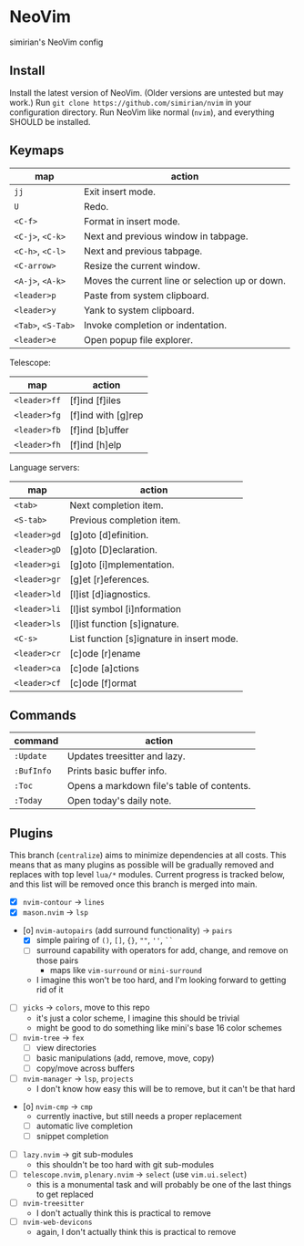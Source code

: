 # NeoVim

simirian's NeoVim config

## Install

Install the latest version of NeoVim. (Older versions are untested but may
work.) Run `git clone https://github.com/simirian/nvim` in your configuration
directory. Run NeoVim like normal (`nvim`), and everything SHOULD be installed.

## Keymaps

| map                | action                                          |
| ------------------ | ----------------------------------------------- |
| `jj`               | Exit insert mode.                               |
| `U`                | Redo.                                           |
| `<C-f>`            | Format in insert mode.                          |
| `<C-j>`, `<C-k>`   | Next and previous window in tabpage.            |
| `<C-h>`, `<C-l>`   | Next and previous tabpage.                      |
| `<C-arrow>`        | Resize the current window.                      |
| `<A-j>`, `<A-k>`   | Moves the current line or selection up or down. |
| `<leader>p`        | Paste from system clipboard.                    |
| `<leader>y`        | Yank to system clipboard.                       |
| `<Tab>`, `<S-Tab>` | Invoke completion or indentation.               |
| `<leader>e`        | Open popup file explorer.                       |

Telescope:

| map          | action                 |
| ------------ | ---------------------- |
| `<leader>ff` | \[f\]ind \[f\]iles     |
| `<leader>fg` | \[f\]ind with \[g\]rep |
| `<leader>fb` | \[f\]ind \[b\]uffer    |
| `<leader>fh` | \[f\]ind \[h\]elp      |

Language servers:

| map          | action                                      |
| ------------ | ------------------------------------------- |
| `<tab>`      | Next completion item.                       |
| `<S-tab>`    | Previous completion item.                   |
| `<leader>gd` | \[g\]oto \[d\]efinition.                    |
| `<leader>gD` | \[g\]oto \[D\]eclaration.                   |
| `<leader>gi` | \[g\]oto \[i\]mplementation.                |
| `<leader>gr` | \[g\]et \[r\]eferences.                     |
| `<leader>ld` | \[l\]ist \[d\]iagnostics.                   |
| `<leader>li` | \[l\]ist symbol \[i\]nformation             |
| `<leader>ls` | \[l\]ist function \[s\]ignature.            |
| `<C-s>`      | List function \[s\]ignature in insert mode. |
| `<leader>cr` | \[c\]ode \[r\]ename                         |
| `<leader>ca` | \[c\]ode \[a\]ctions                        |
| `<leader>cf` | \[c\]ode \[f\]ormat                         |

## Commands

| command     | action                                     |
| ----------- | ------------------------------------------ |
| `:Update`   | Updates treesitter and lazy.               |
| `:BufInfo`  | Prints basic buffer info.                  |
| `:Toc`      | Opens a markdown file's table of contents. |
| `:Today`    | Open today's daily note.                   |

## Plugins

This branch (`centralize`) aims to minimize dependencies at all costs. This
means that as many plugins as possible will be gradually removed and replaces
with top level `lua/*` modules. Current progress is tracked below, and this list
will be removed once this branch is merged into main.

- [x] `nvim-contour` -> `lines`
- [x] `mason.nvim` -> `lsp`
- [o] `nvim-autopairs` (add surround functionality) -> `pairs`
    - [x] simple pairing of `()`, `[]`, `{}`, `""`, `''`, ` `` `
    - [ ] surround capability with operators for add, change, and remove on
      those pairs
        - maps like `vim-surround` or `mini-surround`
    - I imagine this won't be too hard, and I'm looking forward to getting rid
      of it
- [ ] `yicks` -> `colors`, move to this repo
    - it's just a color scheme, I imagine this should be trivial
    - might be good to do something like mini's base 16 color schemes
- [ ] `nvim-tree` -> `fex`
    - [ ] view directories
    - [ ] basic manipulations (add, remove, move, copy)
    - [ ] copy/move across buffers
- [ ] `nvim-manager` -> `lsp`, `projects`
    - I don't know how easy this will be to remove, but it can't be that hard
- [o] `nvim-cmp` -> `cmp`
    - currently inactive, but still needs a proper replacement
    - [ ] automatic live completion
    - [ ] snippet completion
- [ ] `lazy.nvim` -> git sub-modules
    - this shouldn't be too hard with git sub-modules
- [ ] `telescope.nvim`, `plenary.nvim` -> `select` (use `vim.ui.select`)
    - this is a monumental task and will probably be one of the last things to
      get replaced
- [ ] `nvim-treesitter`
    - I don't actually think this is practical to remove
- [ ] `nvim-web-devicons`
    - again, I don't actually think this is practical to remove

